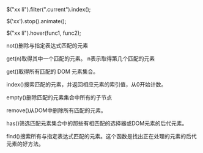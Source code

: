 $("xx li").filter(".current").index();

$('xx').stop().animate();

$("xx li").hover(func1, func2);



not()删除与指定表达式匹配的元素

get(n)取得其中一个匹配的元素。 n表示取得第几个匹配的元素

get()取得所有匹配的 DOM 元素集合。

index()搜索匹配的元素，并返回相应元素的索引值，从0开始计数。

empty()删除匹配的元素集合中所有的子节点

remove()从DOM中删除所有匹配的元素。

has()筛选匹配元素集合中的那些有相匹配的选择器或DOM元素的后代元素。

find()搜索所有与指定表达式匹配的元素。这个函数是找出正在处理的元素的后代元素的好方法。

